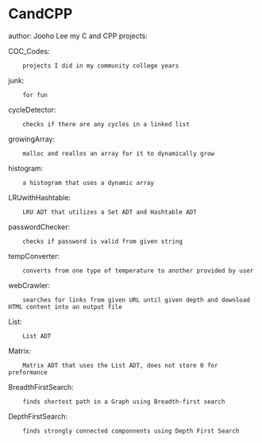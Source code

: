 # CandCPP
author: Jooho Lee
my C and CPP projects:

COC_Codes:

        projects I did in my community college years

junk:

        for fun 

cycleDetector:

        checks if there are any cycles in a linked list

growingArray:

        malloc and reallos an array for it to dynamically grow

histogram:

        a histogram that uses a dynamic array

LRUwithHashtable:

        LRU ADT that utilizes a Set ADT and Hashtable ADT

passwordChecker:

        checks if password is valid from given string

tempConverter:

        converts from one type of temperature to another provided by user

webCrawler:

        searches for links from given URL until given depth and download HTML content into an output file

List:

        List ADT

Matrix:

        Matrix ADT that uses the List ADT, does not store 0 for preformance

BreadthFirstSearch:

        finds shortest path in a Graph using Breadth-first search

DepthFirstSearch:

        finds strongly connected componnents using Depth First Search



